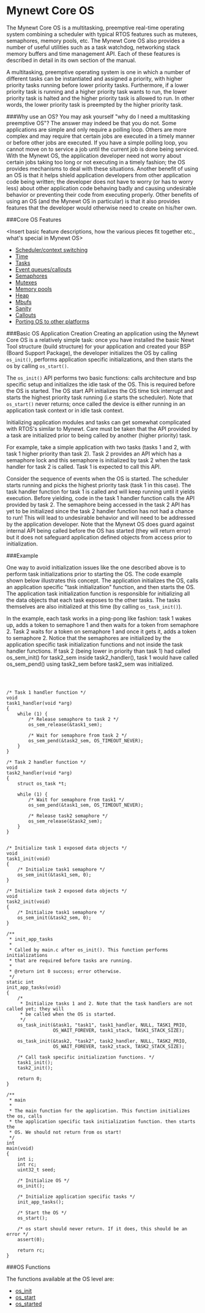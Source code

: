# Mynewt Core OS 

The Mynewt Core OS is a multitasking, preemptive real-time operating system combining a scheduler with typical RTOS features such as mutexes, semaphores, memory pools, etc. The Mynewt Core OS also provides a number of useful utilities such as a task watchdog, networking stack memory buffers and time management API. Each of these features is described in detail in its own section of the manual.

A multitasking, preemptive operating system is one in which a number of different tasks can be instantiated and assigned a priority, with higher priority tasks running before lower priority tasks. Furthermore, if a lower priority task is running and a higher priority task wants to run, the lower priority task is halted and the higher priority task is allowed to run. In other words, the lower priority task is preempted by the higher priority task.

###Why use an OS?
You may ask yourself "why do I need a multitasking preemptive OS"? The answer may indeed be that you do not. Some applications are simple and only require a polling loop. Others are more complex and may require that certain jobs are executed in a timely manner or before other jobs are executed. If you have a simple polling loop, you cannot move on to service a job until the current job is done being serviced. With the Mynewt OS, the application developer need not worry about certain jobs taking too long or not executing in a timely fashion; the OS provides mechanisms to deal with these situations. Another benefit of using an OS is that it helps shield application developers from other application code being written; the developer does not have to worry (or has to worry less) about other application code behaving badly and causing undesirable behavior or preventing their code from executing properly. Other benefits of using an OS (and the Mynewt OS in particular) is that it also provides features that the developer would otherwise need to create on his/her own. 

###Core OS Features

<Insert basic feature descriptions, how the various pieces fit together etc., what's special in Mynewt OS>

* [Scheduler/context switching](context_switch/context_switch.md)
* [Time](time/os_time.md)
* [Tasks](task/task.md)
* [Event queues/callouts](event_queue/event_queue.md)
* [Semaphores](semaphore/semaphore.md)
* [Mutexes](mutex/mutex.md)
* [Memory pools](memory_pool/memory_pool.md)
* [Heap](heap/heap.md)
* [Mbufs](mbuf/mbuf.md)
* [Sanity](sanity/sanity.md)
* [Callouts](callout/callout.md)
* [Porting OS to other platforms](porting/port_os.md)


###Basic OS Application Creation
Creating an application using the Mynewt Core OS is a relatively simple task: once you have installed the basic Newt Tool structure (build structure) for your application and created your BSP (Board Support Package), the developer initializes the OS by calling `os_init()`, performs application specific initializations, and then starts the os by calling `os_start()`. 

The `os_init()` API performs two basic functions: calls architecture and bsp specific setup and initializes the idle task of the OS. This is required before the OS is started. The OS start API initializes the OS time tick interrupt and starts the highest priority task running (i.e starts the scheduler). Note that `os_start()` never returns; once called the device is either running in an application task context or in idle task context.

Initializing application modules and tasks can get somewhat complicated with RTOS's similar to Mynewt. Care must be taken that the API provided by a task are initialized prior to being called by another (higher priority) task. 

For example, take a simple application with two tasks (tasks 1 and 2, with task 1 higher priority than task 2). Task 2 provides an API which has a semaphore lock and this semaphore is initialized by task 2 when the task handler for task 2 is called. Task 1 is expected to call this API.

Consider the sequence of events when the OS is started. The scheduler starts running and picks the highest priority task (task 1 in this case). The task handler function for task 1 is called and will keep running until it yields execution. Before yielding, code in the task 1 handler function calls the API provided by task 2. The semaphore being accessed in the task 2 API has yet to be initialized since the task 2 handler function has not had a chance to run! This will lead to undesirable behavior and will need to be addressed by the application developer. Note that the Mynewt OS does guard against internal API being called before the OS has started (they will return error) but it does not safeguard application defined objects from access prior to initialization.

###Example

One way to avoid initialization issues like the one described above is to perform task initializations prior to starting the OS. The code example shown below illustrates this concept. The application initializes the OS, calls an application specific "task initialization" function, and then starts the OS. The application task initialization function is responsible for initializing all the data objects that each task exposes to the other tasks. The tasks themselves are also initialized at this time (by calling `os_task_init()`). 


In the example, each task works in a ping-pong like fashion: task 1 wakes up, adds a token to semaphore 1 and then waits for a token from semaphore 2. Task 2 waits for a token on semaphore 1 and once it gets it, adds a token to semaphore 2. Notice that the semaphores are initialized by the application specific task initialization functions and not inside the task handler functions. If task 2 (being lower in priority than task 1) had called os_sem_init() for task2_sem inside task2_handler(), task 1 would have called os_sem_pend() using task2_sem before task2_sem was initialized.

<br>


```no-highlight

/* Task 1 handler function */
void
task1_handler(void *arg)
{
    while (1) {
        /* Release semaphore to task 2 */
        os_sem_release(&task1_sem);
        
        /* Wait for semaphore from task 2 */
        os_sem_pend(&task2_sem, OS_TIMEOUT_NEVER);
    }
}

/* Task 2 handler function */
void
task2_handler(void *arg)
{
    struct os_task *t;

    while (1) {
        /* Wait for semaphore from task1 */
        os_sem_pend(&task1_sem, OS_TIMEOUT_NEVER);
        
        /* Release task2 semaphore */
        os_sem_release(&task2_sem);
    }
}


/* Initialize task 1 exposed data objects */
void
task1_init(void)
{
    /* Initialize task1 semaphore */
    os_sem_init(&task1_sem, 0);
}

/* Initialize task 2 exposed data objects */
void
task2_init(void)
{
    /* Initialize task1 semaphore */
    os_sem_init(&task2_sem, 0);
}

/**
 * init_app_tasks
 *  
 * Called by main.c after os_init(). This function performs initializations 
 * that are required before tasks are running. 
 *  
 * @return int 0 success; error otherwise.
 */
static int
init_app_tasks(void)
{
	/*
	 * Initialize tasks 1 and 2. Note that the task handlers are not called yet; they will
	 * be called when the OS is started.
	 */
    os_task_init(&task1, "task1", task1_handler, NULL, TASK1_PRIO, 
                 OS_WAIT_FOREVER, task1_stack, TASK1_STACK_SIZE);

    os_task_init(&task2, "task2", task2_handler, NULL, TASK2_PRIO, 
                 OS_WAIT_FOREVER, task2_stack, TASK2_STACK_SIZE);

	/* Call task specific initialization functions. */
	task1_init();
	task2_init();

    return 0;
}

/**
 * main
 *  
 * The main function for the application. This function initializes the os, calls 
 * the application specific task initialization function. then starts the 
 * OS. We should not return from os start! 
 */
int
main(void)
{
    int i;
    int rc;
    uint32_t seed;

    /* Initialize OS */
    os_init();

    /* Initialize application specific tasks */
    init_app_tasks();

    /* Start the OS */
    os_start();

    /* os start should never return. If it does, this should be an error */
    assert(0);

    return rc;
}

```


###OS Functions


The functions available at the OS level are:

* [os_init](os_init.md)
* [os_start](os_start.md)
* [os_started](os_started.md)

